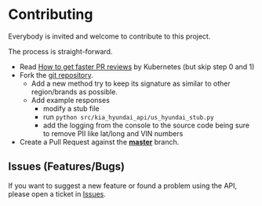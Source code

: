 # Contributing

Everybody is invited and welcome to contribute to this project.

The process is straight-forward.

 - Read [How to get faster PR reviews](https://github.com/kubernetes/community/blob/master/contributors/guide/pull-requests.md#best-practices-for-faster-reviews) by Kubernetes (but skip step 0 and 1)
 - Fork the [git repository](hhttps://github.com/dahlb/kia_hyundai_api).
   - Add a new method try to keep its signature as similar to other region/brands as possible.
   - Add example responses
     - modify a stub file
     - run ```python src/kia_hyundai_api/us_hyundai_stub.py```
     - add the logging from the console to the source code being sure to remove PII like lat/long and VIN numbers
 - Create a Pull Request against the [**master**](https://github.com/dahlb/kia_hyundai_api/master) branch.

## Issues (Features/Bugs)

If you want to suggest a new feature or found a problem using the API, please open a ticket in [Issues](https://github.com/dahlb/ha_kia_hyundai/issues).
